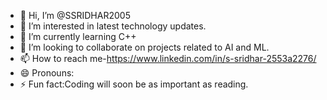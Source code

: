 - 👋 Hi, I’m @SSRIDHAR2005
- 👀 I’m interested in latest technology updates.
- 🌱 I’m currently learning C++
-  💞️ I’m looking to collaborate on projects related to AI and ML.
- 📫 How to reach me-https://www.linkedin.com/in/s-sridhar-2553a2276/
- 😄 Pronouns:
- ⚡ Fun fact:Coding will soon be as important as reading. 

<!---
SSRIDHAR2005/SSRIDHAR2005 is a ✨ special ✨ repository because its `README.md` (this file) appears on your GitHub profile.
You can click the Preview link to take a look at your changes.
--->
